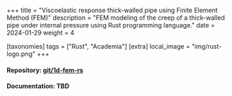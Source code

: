 +++
title = "Viscoelastic response thick-walled pipe using Finite Element Method (FEM)"
description = "FEM modeling of the creep of a thick-walled pipe under internal pressure using Rust programming language."
date = 2024-01-29
weight = 4

[taxonomies]
tags = ["Rust", "Academia"]
[extra]
local_image = "img/rust-logo.png"
+++

#### Repository: [git/1d-fem-rs](https://git.mukund-yedunuthala.de/mukund-yedunuthala/1d-fem-rs)
#### Documentation: TBD